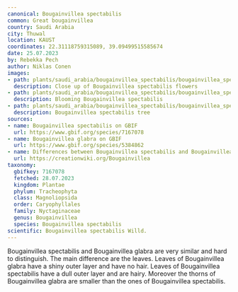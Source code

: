 ```yaml
---
canonical: Bougainvillea spectabilis
common: Great bougainvillea
country: Saudi Arabia
city: Thuwal
location: KAUST
coordinates: 22.31118759315089, 39.09499515585674
date: 25.07.2023
by: Rebekka Pech
author: Niklas Conen
images:
- path: plants/saudi_arabia/bougainvillea_spectabilis/bougainvillea_spectabilis_1.jpg
  description: Close up of Bougainvillea spectabilis flowers
- path: plants/saudi_arabia/bougainvillea_spectabilis/bougainvillea_spectabilis_2.jpg
  description: Blooming Bougainvillea spectabilis
- path: plants/saudi_arabia/bougainvillea_spectabilis/bougainvillea_spectabilis_3.jpg
  description: Bougainvillea spectabilis tree
sources:
- name: Bougainvillea spectabilis on GBIF
  url: https://www.gbif.org/species/7167078
- name: Bougainvillea glabra on GBIF
  url: https://www.gbif.org/species/5384862
- name: Differences between Bougainvillea spectabilis and Bougainvillea glabra
  url: https://creationwiki.org/Bougainvillea
taxonomy:
  gbifkey: 7167078
  fetched: 28.07.2023
  kingdom: Plantae
  phylum: Tracheophyta
  class: Magnoliopsida
  order: Caryophyllales
  family: Nyctaginaceae
  genus: Bougainvillea
  species: Bougainvillea spectabilis
scientific: Bougainvillea spectabilis Willd.
---
```


Bougainvillea spectabilis and Bougainvillea glabra are very similar and hard to distinguish. The main difference are the leaves. Leaves of Bougainvillea glabra have a shiny outer layer and have no hair. Leaves of Bougainvillea spectabilis have a dull outer layer and are hairy. Moreover the thorns of Bougainvillea glabra are smaller than the ones of Bougainvillea spectabilis.
